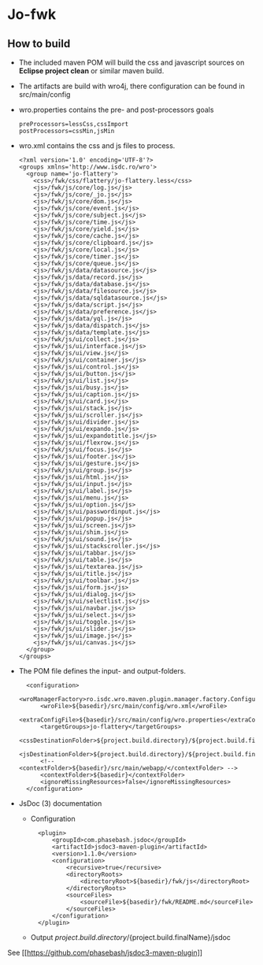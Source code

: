 Jo-fwk
======

How to build
------------

* The included maven POM will build the css and javascript sources on **Eclipse project clean** or similar maven build. 
* The artifacts are build with wro4j, there configuration can be found in src/main/config
*	wro.properties contains the pre- and post-processors goals
	
		preProcessors=lessCss,cssImport
		postProcessors=cssMin,jsMin

*	wro.xml contains the css and js files to process.
	
		<?xml version='1.0' encoding='UTF-8'?>
		<groups xmlns='http://www.isdc.ro/wro'>
		  <group name='jo-flattery'>
		    <css>/fwk/css/flattery/jo-flattery.less</css>
		    <js>/fwk/js/core/log.js</js>
		    <js>/fwk/js/core/_jo.js</js> 
		    <js>/fwk/js/core/dom.js</js>
		    <js>/fwk/js/core/event.js</js>
		    <js>/fwk/js/core/subject.js</js>
		    <js>/fwk/js/core/time.js</js> 
		    <js>/fwk/js/core/yield.js</js> 
		    <js>/fwk/js/core/cache.js</js>
		    <js>/fwk/js/core/clipboard.js</js>
		    <js>/fwk/js/core/local.js</js> 
		    <js>/fwk/js/core/timer.js</js> 
		    <js>/fwk/js/core/queue.js</js>
		    <js>/fwk/js/data/datasource.js</js>
		    <js>/fwk/js/data/record.js</js>
		    <js>/fwk/js/data/database.js</js>
		    <js>/fwk/js/data/filesource.js</js>
		    <js>/fwk/js/data/sqldatasource.js</js>
		    <js>/fwk/js/data/script.js</js>
		    <js>/fwk/js/data/preference.js</js>
		    <js>/fwk/js/data/yql.js</js>
		    <js>/fwk/js/data/dispatch.js</js>
		    <js>/fwk/js/data/template.js</js>
		    <js>/fwk/js/ui/collect.js</js>
		    <js>/fwk/js/ui/interface.js</js>
		    <js>/fwk/js/ui/view.js</js>
		    <js>/fwk/js/ui/container.js</js>
		    <js>/fwk/js/ui/control.js</js>
		    <js>/fwk/js/ui/button.js</js>
		    <js>/fwk/js/ui/list.js</js>
		    <js>/fwk/js/ui/busy.js</js>
		    <js>/fwk/js/ui/caption.js</js>
		    <js>/fwk/js/ui/card.js</js>
		    <js>/fwk/js/ui/stack.js</js>
		    <js>/fwk/js/ui/scroller.js</js>
		    <js>/fwk/js/ui/divider.js</js>
		    <js>/fwk/js/ui/expando.js</js>
		    <js>/fwk/js/ui/expandotitle.js</js>
		    <js>/fwk/js/ui/flexrow.js</js>
		    <js>/fwk/js/ui/focus.js</js>
		    <js>/fwk/js/ui/footer.js</js>
		    <js>/fwk/js/ui/gesture.js</js>
		    <js>/fwk/js/ui/group.js</js>
		    <js>/fwk/js/ui/html.js</js>
		    <js>/fwk/js/ui/input.js</js>
		    <js>/fwk/js/ui/label.js</js>
		    <js>/fwk/js/ui/menu.js</js>
		    <js>/fwk/js/ui/option.js</js>
		    <js>/fwk/js/ui/passwordinput.js</js>
		    <js>/fwk/js/ui/popup.js</js>
		    <js>/fwk/js/ui/screen.js</js>
		    <js>/fwk/js/ui/shim.js</js>
		    <js>/fwk/js/ui/sound.js</js>
		    <js>/fwk/js/ui/stackscroller.js</js>
		    <js>/fwk/js/ui/tabbar.js</js>
		    <js>/fwk/js/ui/table.js</js>
		    <js>/fwk/js/ui/textarea.js</js>
		    <js>/fwk/js/ui/title.js</js>
		    <js>/fwk/js/ui/toolbar.js</js>
		    <js>/fwk/js/ui/form.js</js>
		    <js>/fwk/js/ui/dialog.js</js>
		    <js>/fwk/js/ui/selectlist.js</js>
		    <js>/fwk/js/ui/navbar.js</js>
		    <js>/fwk/js/ui/select.js</js>
		    <js>/fwk/js/ui/toggle.js</js>
		    <js>/fwk/js/ui/slider.js</js>
		    <js>/fwk/js/ui/image.js</js>
		    <js>/fwk/js/ui/canvas.js</js>
		  </group>
		</groups>
		
* The POM file defines the input- and output-folders.

		<configuration>
		    <wroManagerFactory>ro.isdc.wro.maven.plugin.manager.factory.ConfigurableWroManagerFactory</wroManagerFactory>
		    <wroFile>${basedir}/src/main/config/wro.xml</wroFile>
		    <extraConfigFile>${basedir}/src/main/config/wro.properties</extraConfigFile>
		    <targetGroups>jo-flattery</targetGroups>
		    <cssDestinationFolder>${project.build.directory}/${project.build.finalName}/style/</cssDestinationFolder>
		    <jsDestinationFolder>${project.build.directory}/${project.build.finalName}/script/</jsDestinationFolder>
		    <!-- <contextFolder>${basedir}/src/main/webapp/</contextFolder> -->
		    <contextFolder>${basedir}</contextFolder>
		    <ignoreMissingResources>false</ignoreMissingResources>
	    </configuration>

* JsDoc (3) documentation 

	* Configuration
	
			<plugin>
				<groupId>com.phasebash.jsdoc</groupId>
				<artifactId>jsdoc3-maven-plugin</artifactId>
				<version>1.1.0</version>
				<configuration>
					<recursive>true</recursive>
					<directoryRoots>
						<directoryRoot>${basedir}/fwk/js</directoryRoot>
					</directoryRoots>
					<sourceFiles>
        				<sourceFile>${basedir}/fwk/README.md</sourceFile>
    				</sourceFiles>
				</configuration>
			</plugin>
			
	* Output ${project.build.directory}/${project.build.finalName}/jsdoc
			
See [[https://github.com/phasebash/jsdoc3-maven-plugin]]


		
		